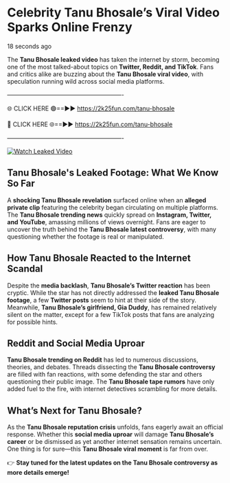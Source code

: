 # Celebrity Tanu Bhosale’s Viral Video Sparks Online Frenzy

18 seconds ago

The **Tanu Bhosale leaked video** has taken the internet by storm, becoming one of the most talked-about topics on **Twitter, Reddit, and TikTok**. Fans and critics alike are buzzing about the **Tanu Bhosale viral video**, with speculation running wild across social media platforms.

———————————————————-

🌐 CLICK HERE 🟢==►► https://2k25fun.com/tanu-bhosale

🔴 CLICK HERE 🌐==►► https://2k25fun.com/tanu-bhosale

———————————————————-

[![Watch Leaked Video](https://miro.medium.com/v2/resize:fit:828/format:webp/1*cilzJN44JGOrTw9NJCrNHA.gif "Watch Leaked Video")](https://2k25fun.com/tanu-bhosale)

## **Tanu Bhosale's Leaked Footage: What We Know So Far**  
A **shocking Tanu Bhosale revelation** surfaced online when an **alleged private clip** featuring the celebrity began circulating on multiple platforms. The **Tanu Bhosale trending news** quickly spread on **Instagram, Twitter, and YouTube**, amassing millions of views overnight. Fans are eager to uncover the truth behind the **Tanu Bhosale latest controversy**, with many questioning whether the footage is real or manipulated.  

## **How Tanu Bhosale Reacted to the Internet Scandal**  
Despite the **media backlash**, **Tanu Bhosale’s Twitter reaction** has been cryptic. While the star has not directly addressed the **leaked Tanu Bhosale footage**, a few **Twitter posts** seem to hint at their side of the story. Meanwhile, **Tanu Bhosale’s girlfriend, Gia Duddy**, has remained relatively silent on the matter, except for a few TikTok posts that fans are analyzing for possible hints.  

## **Reddit and Social Media Uproar**  
**Tanu Bhosale trending on Reddit** has led to numerous discussions, theories, and debates. Threads dissecting the **Tanu Bhosale controversy** are filled with fan reactions, with some defending the star and others questioning their public image. The **Tanu Bhosale tape rumors** have only added fuel to the fire, with internet detectives scrambling for more details.  

## **What’s Next for Tanu Bhosale?**  
As the **Tanu Bhosale reputation crisis** unfolds, fans eagerly await an official response. Whether this **social media uproar** will damage **Tanu Bhosale’s career** or be dismissed as yet another internet sensation remains uncertain. One thing is for sure—this **Tanu Bhosale viral moment** is far from over.  

👉 **Stay tuned for the latest updates on the Tanu Bhosale controversy as more details emerge!**  
